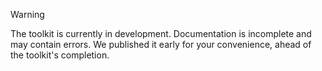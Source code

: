> [!WARNING]
> The toolkit is currently in development. Documentation is incomplete and may contain errors. We published it early for your convenience, ahead of the toolkit's completion.